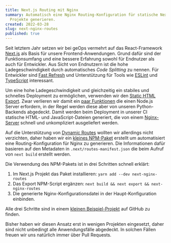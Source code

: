 ```yaml
---
title: Next.js Routing mit Nginx
summary: Automatisch eine Nginx Routing-Konfiguration für statische Next.js
  Projekte generieren.
created: 2022-03-28
slug: next-nginx-routes
published: true
---
```

Seit letztem Jahr setzen wir bei geOps vermehrt auf das React-Framework [Next.js](https://nextjs.org/) als Basis für unsere Frontend-Anwendungen. Grund dafür sind der Funktionsumfang und eine bessere Erfahrung sowohl für Endnutzer als auch für Entwickler. Aus Sicht von Endnutzern ist die hohe Ladegeschwindigkeit durch automatisches *Code Splitting* zu nennen. Für Entwickler sind [Fast Refresh](https://nextjs.org/docs/basic-features/fast-refresh) und Unterstützung für Tools wie [ESLint](https://nextjs.org/docs/basic-features/eslint) und [TypeScript](https://nextjs.org/docs/basic-features/typescript) interessant.

Um eine hohe Ladegeschwindigkeit und gleichzeitig ein stabiles und schnelles Deployment zu ermöglichen, verwenden wir den [Static HTML Export](https://nextjs.org/docs/advanced-features/static-html-export). Zwar verlieren wir damit ein [paar Funktionen](https://nextjs.org/docs/advanced-features/static-html-export#unsupported-features) die einen Node.js Server erfordern, in der Regel werden diese aber von unseren Python-Backends abgedeckt. Damit werden beim Deployment in unserer CI statische HTML- und JavaScript-Dateien generiert, die von einem [Nginx-Server](https://nginx.org/en/) schnell und unkompliziert ausgeliefert werden.

Auf die Unterstützung von [Dynamic Routes](https://nextjs.org/docs/routing/dynamic-routes) wollten wir allerdings nicht verzichten, daher haben wir ein [kleines NPM-Paket](https://www.npmjs.com/package/next-nginx-routes) erstellt um automatisiert eine Routing-Konfiguration für Nginx zu generieren. Die Informationen dafür basieren auf den Metadaten in `.next/routes-manifest.json` die beim Aufruf von `next build` erstellt werden.

Die Verwendung des NPM-Pakets ist in drei Schritten schnell erklärt:

1. Im Next.js Projekt das Paket installieren: `yarn add --dev next-nginx-routes`
2. Das Export NPM-Script ergänzen: `next build && next export && next-nginx-routes`
3. Die generierte Nginx-Konfigurationsdatei in der Haupt-Konfiguration einbinden.

Alle drei Schritte sind in einem [kleinen Beispiel-Projekt](https://github.com/geops/next-nginx-routes/example) auf GitHub zu finden. 

Bisher haben wir diesen Ansatz erst in wenigen Projekten eingesetzt, daher sind nicht unbedingt alle Anwendungsfälle abgedeckt. In solchen Fällen freuen wir uns natürlich immer über Pull Requests.